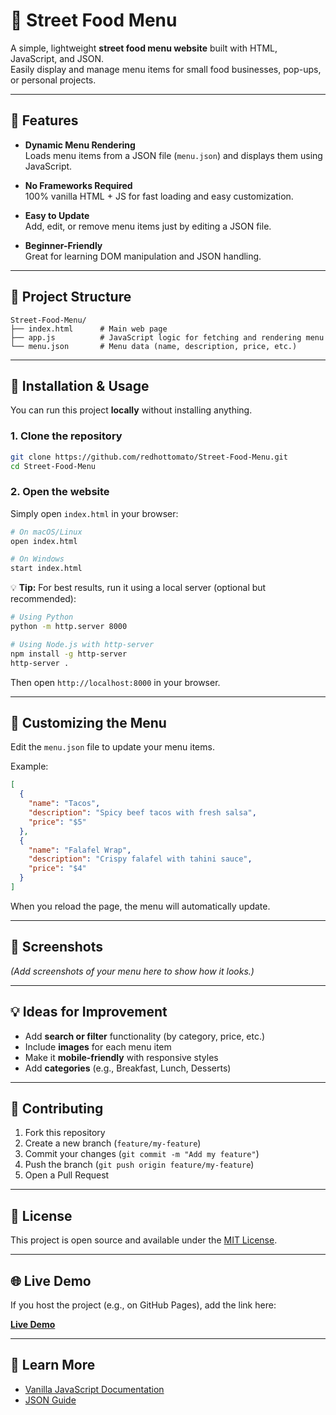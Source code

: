 # 🍜 Street Food Menu

A simple, lightweight **street food menu website** built with HTML, JavaScript, and JSON.  
Easily display and manage menu items for small food businesses, pop-ups, or personal projects.

---

## 📌 Features

- **Dynamic Menu Rendering**  
  Loads menu items from a JSON file (`menu.json`) and displays them using JavaScript.

- **No Frameworks Required**  
  100% vanilla HTML + JS for fast loading and easy customization.

- **Easy to Update**  
  Add, edit, or remove menu items just by editing a JSON file.

- **Beginner-Friendly**  
  Great for learning DOM manipulation and JSON handling.

---

## 📂 Project Structure

```
Street-Food-Menu/
├── index.html      # Main web page
├── app.js          # JavaScript logic for fetching and rendering menu
└── menu.json       # Menu data (name, description, price, etc.)
```

---

## 🚀 Installation & Usage

You can run this project **locally** without installing anything.

### 1. Clone the repository
```bash
git clone https://github.com/redhottomato/Street-Food-Menu.git
cd Street-Food-Menu
```

### 2. Open the website
Simply open `index.html` in your browser:
```bash
# On macOS/Linux
open index.html

# On Windows
start index.html
```

💡 **Tip:** For best results, run it using a local server (optional but recommended):

```bash
# Using Python
python -m http.server 8000

# Using Node.js with http-server
npm install -g http-server
http-server .
```
Then open `http://localhost:8000` in your browser.

---

## 📝 Customizing the Menu

Edit the `menu.json` file to update your menu items.

Example:
```json
[
  {
    "name": "Tacos",
    "description": "Spicy beef tacos with fresh salsa",
    "price": "$5"
  },
  {
    "name": "Falafel Wrap",
    "description": "Crispy falafel with tahini sauce",
    "price": "$4"
  }
]
```

When you reload the page, the menu will automatically update.

---

## 📸 Screenshots

*(Add screenshots of your menu here to show how it looks.)*

---

## 💡 Ideas for Improvement

- Add **search or filter** functionality (by category, price, etc.)
- Include **images** for each menu item
- Make it **mobile-friendly** with responsive styles
- Add **categories** (e.g., Breakfast, Lunch, Desserts)

---

## 🤝 Contributing

1. Fork this repository
2. Create a new branch (`feature/my-feature`)
3. Commit your changes (`git commit -m "Add my feature"`)
4. Push the branch (`git push origin feature/my-feature`)
5. Open a Pull Request

---

## 📜 License

This project is open source and available under the [MIT License](LICENSE).

---

## 🌐 Live Demo

If you host the project (e.g., on GitHub Pages), add the link here:

**[Live Demo](https://your-username.github.io/Street-Food-Menu/)**

---

## 📖 Learn More

- [Vanilla JavaScript Documentation](https://developer.mozilla.org/en-US/docs/Web/JavaScript)
- [JSON Guide](https://www.json.org/json-en.html)
